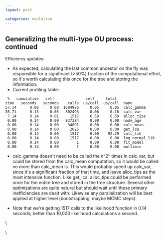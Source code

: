 ```yaml
---
layout: post

categories: evolution
---
```






 





Generalizing the multi-type OU process: continued
-------------------------------------------------

Efficiency updates:

-   As expected, calculating the last common ancestor on the fly was
    responsible for a significant (\>50%) fraction of the computational
    effort, so it's worth calculating this once for the tree and storing
    the information.
-   Current profiling table:

<!-- -->

     %   cumulative   self              self     total           
    time   seconds   seconds    calls  us/call  us/call  name    
    57.14      0.08     0.08  1604986     0.05     0.05  calc_gamma
    35.71      0.13     0.05   802493     0.06     0.16  calc_var
     7.14      0.14     0.01     1517     6.59     6.59  alloc_tips
     0.00      0.14     0.00   837384     0.00     0.00  node_age
     0.00      0.14     0.00    34891     0.00     0.00  calc_mean
     0.00      0.14     0.00     2025     0.00     0.00  get_lca
     0.00      0.14     0.00     1517     0.00    92.29  calc_lik
     0.00      0.14     0.00     1517     0.00     0.00  log_normal_lik
     0.00      0.14     0.00        1     0.00     0.00  fit_model
     0.00      0.14     0.00        1     0.00     0.00  multimin

-   calc\_gamma doesn't need to be called the *n*^2^ times in calc\_var,
    but could be stored from the calc\_mean computation, so it would be
    called no more than calc\_mean is. This would probably speed up
    calc\_var, since it's a significant fraction of that time, and leave
    alloc\_tips as the most intensive function. Like get\_lca,
    alloc\_tips could be performed once for the entire tree and stored
    in the tree structure. Several other optimizations are quite natural
    but should wait until these primary inefficiencies are dealt with.
    Likewise any parallelization will be best applied at higher level
    (bootstrapping, maybe MCMC steps).

-   Note that we're getting 1517 calls to the likelihood function in
    0.14 seconds; better than 10,000 likelihood calculations a second.

\

\

